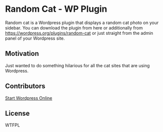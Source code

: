 # Random Cat - WP Plugin

Random cat is a Wordpress plugin that displays a random cat photo on your sidebar. You can download the plugin from here or additionally from https://wordpress.org/plugins/random-cat or just straight from the admin panel of your Wordpress site. 

## Motivation

Just wanted to do something hilarious for all the cat sites that are using Wordpress. 

## Contributors

[Start Wordpress Online](http://startwordpressonline.net/)

## License
WTFPL

